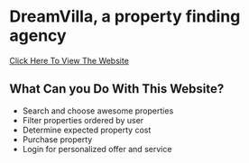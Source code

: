 # DreamVilla, a property finding agency

[Click Here To View The Website](https://dreamvilla-4473b.web.app)

## What Can you Do With This Website?

- Search and choose awesome properties
- Filter properties ordered by user
- Determine expected property cost
- Purchase property
- Login for personalized offer and service
